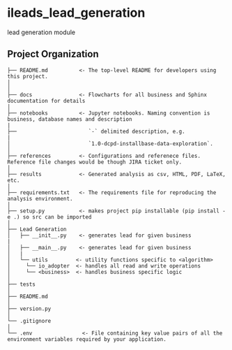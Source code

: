 ileads_lead_generation
==============================

lead generation module

Project Organization
------------
    ├── README.md          <- The top-level README for developers using this project.
    │
    │
    ├── docs               <- Flowcharts for all business and Sphinx documentation for details
    │
    ├── notebooks          <- Jupyter notebooks. Naming convention is business, database names and description
    |
    ├──                       `-` delimited description, e.g.
    |
    │                         `1.0-dcpd-installbase-data-exploration`.
    │
    ├── references         <- Configurations and referenece files. Reference file changes would be though JIRA ticket only.
    │
    ├── results            <- Generated analysis as csv, HTML, PDF, LaTeX, etc.
    │    
    ├── requirements.txt   <- The requirements file for reproducing the analysis environment.
    │
    ├── setup.py           <- makes project pip installable (pip install -e .) so src can be imported
    │    
    ├── Lead Generation
    │   ├── __init__.py    <- generates lead for given business
    |
    │   ├── __main__.py    <- generates lead for given business 
    │   |
    │   └── utils         <- utility functions specific to <algorithm>
    │     └── io_adopter  <- handles all read and write operations  
    │     └── <business>  <- handles business specific logic
    │   
    ├── tests
    │
    ├── README.md
    │
    ├── version.py
    │
    └── .gitignore
    │
    └── .env                <- File containing key value pairs of all the environment variables required by your application.